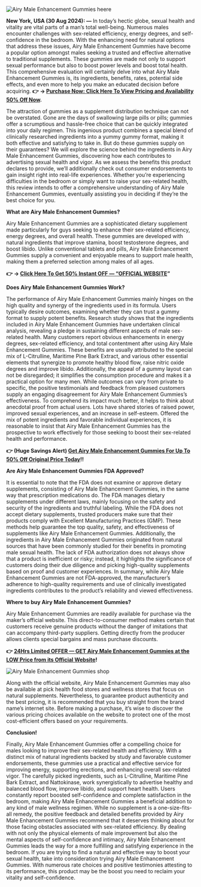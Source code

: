 ![Airy Male Enhancement Gummies heere](https://github.com/user-attachments/assets/51a12dc3-16ae-499b-88d0-a20807528b84)



**New York, USA (30 Aug 2024): —** In today’s hectic globe, sexual health and vitality are vital parts of a man’s total well-being. Numerous males encounter challenges with sex-related efficiency, energy degrees, and self-confidence in the bedroom. With the enhancing need for natural options that address these issues, Airy Male Enhancement Gummies have become a popular option amongst males seeking a trusted and effective alternative to traditional supplements. These gummies are made not only to support sexual performance but also to boost power levels and boost total health. This comprehensive evaluation will certainly delve into what Airy Male Enhancement Gummies is, its ingredients, benefits, rates, potential side effects, and even more to help you make an educated decision before acquiring. **👉 → [Purchase Now: Click Here To View Pricing and Availability 50% Off Now](https://supplementcarts.com/airy-male-enhancement-gummies-official).**


The attraction of gummies as a supplement distribution technique can not be overstated. Gone are the days of swallowing large pills or pills; gummies offer a scrumptious and hassle-free choice that can be quickly integrated into your daily regimen. This ingenious product combines a special blend of clinically researched ingredients into a yummy gummy format, making it both effective and satisfying to take in. But do these gummies supply on their guarantees?
We will explore the science behind the ingredients in Airy Male Enhancement Gummies, discovering how each contributes to advertising sexual health and vigor. As we assess the benefits this product declares to provide, we’ll additionally check out consumer endorsements to gain insight right into real-life experiences. Whether you’re experiencing difficulties in the bedroom or simply want to raise your sex-related health, this review intends to offer a comprehensive understanding of Airy Male Enhancement Gummies, eventually assisting you in deciding if they’re the best choice for you.


**What are Airy Male Enhancement Gummies?**

Airy Male Enhancement Gummies are a sophisticated dietary supplement made particularly for guys seeking to enhance their sex-related efficiency, energy degrees, and overall health. These gummies are developed with natural ingredients that improve stamina, boost testosterone degrees, and boost libido. Unlike conventional tablets and pills, Airy Male Enhancement Gummies supply a convenient and enjoyable means to support male health, making them a preferred selection among males of all ages.


**👉 → [Click Here To Get 50% Instant OFF — “OFFICIAL WEBSITE](https://supplementcarts.com/airy-male-enhancement-gummies-official)”**


**Does Airy Male Enhancement Gummies Work?**

The performance of Airy Male Enhancement Gummies mainly hinges on the high quality and synergy of the ingredients used in its formula. Users typically desire outcomes, examining whether they can trust a gummy format to supply potent benefits. Research study shows that the ingredients included in Airy Male Enhancement Gummies have undertaken clinical analysis, revealing a pledge in sustaining different aspects of male sex-related health.
Many customers report obvious enhancements in energy degrees, sex-related efficiency, and total contentment after using Airy Male Enhancement Gummies. These benefits are usually attributed to the special mix of L-Citrulline, Maritime Pine Bark Extract, and various other essential elements that synergize to promote healthy blood flow, raise nitric oxide degrees and improve libido.
Additionally, the appeal of a gummy layout can not be disregarded; it simplifies the consumption procedure and makes it a practical option for many men. While outcomes can vary from private to specific, the positive testimonials and feedback from pleased customers supply an engaging disagreement for Airy Male Enhancement Gummies’s effectiveness.
To comprehend its impact much better, it helps to think about anecdotal proof from actual users. Lots have shared stories of raised power, improved sexual experiences, and an increase in self-esteem. Offered the mix of potent ingredients and favorable individual experiences, it is reasonable to insist that Airy Male Enhancement Gummies has the prospective to work effectively for those seeking to boost their sex-related health and performance.


**👉 (Huge Savings Alert) [Get Airy Male Enhancement Gummies For Up To 50% Off Original Price Today](https://supplementcarts.com/airy-male-enhancement-gummies-official)!!**


**Are Airy Male Enhancement Gummies FDA Approved?**

It is essential to note that the FDA does not examine or approve dietary supplements, consisting of Airy Male Enhancement Gummies, in the same way that prescription medications do. The FDA manages dietary supplements under different laws, mainly focusing on the safety and security of the ingredients and truthful labeling.
While the FDA does not accept dietary supplements, trusted producers make sure that their products comply with Excellent Manufacturing Practices (GMP). These methods help guarantee the top quality, safety, and effectiveness of supplements like Airy Male Enhancement Gummies.
Additionally, the ingredients in Airy Male Enhancement Gummies originated from natural sources that have been commonly studied for their benefits in promoting male sexual health. The lack of FDA authorization does not always show that a product is inefficient or risky; instead, it highlights the significance of customers doing their due diligence and picking high-quality supplements based on proof and customer experiences.
In summary, while Airy Male Enhancement Gummies are not FDA-approved, the manufacturer’s adherence to high-quality requirements and use of clinically investigated ingredients contributes to the product’s reliability and viewed effectiveness.


**Where to buy Airy Male Enhancement Gummies?**

Airy Male Enhancement Gummies are readily available for purchase via the maker’s official website. This direct-to-consumer method makes certain that customers receive genuine products without the danger of imitations that can accompany third-party suppliers. Getting directly from the producer allows clients special bargains and mass purchase discounts.


**👉 [24Hrs Limited OFFER — GET Airy Male Enhancement Gummies at the LOW Price from its Official Website](https://supplementcarts.com/airy-male-enhancement-gummies-official)!**



![Airy Male Enhancement Gummies shop](https://github.com/user-attachments/assets/1cdbe7cc-02ab-4599-a006-3a0ccf8e8efb)


Along with the official website, Airy Male Enhancement Gummies may also be available at pick health food stores and wellness stores that focus on natural supplements. Nevertheless, to guarantee product authenticity and the best pricing, it is recommended that you buy straight from the brand name’s internet site.
Before making a purchase, it’s wise to discover the various pricing choices available on the website to protect one of the most cost-efficient offers based on your requirements.


**Conclusion!**

Finally, Airy Male Enhancement Gummies offer a compelling choice for males looking to improve their sex-related health and efficiency. With a distinct mix of natural ingredients backed by study and favorable customer endorsements, these gummies use a practical and effective service for improving energy, supporting erections, and enhancing overall sex-related vigor.
The carefully picked ingredients, such as L-Citrulline, Maritime Pine Bark Extract, and Nattokinase, work synergistically to advertise healthy and balanced blood flow, improve libido, and support heart health. Users constantly report boosted self-confidence and complete satisfaction in the bedroom, making Airy Male Enhancement Gummies a beneficial addition to any kind of male wellness regimen.
While no supplement is a one-size-fits-all remedy, the positive feedback and detailed benefits provided by Airy Male Enhancement Gummies recommend that it deserves thinking about for those facing obstacles associated with sex-related efficiency. By dealing with not only the physical elements of male improvement but also the mental aspects of self-confidence and intimacy, Airy Male Enhancement Gummies leads the way for a more fulfilling and satisfying experience in the bedroom.
If you are trying to find a natural and effective way to boost your sexual health, take into consideration trying Airy Male Enhancement Gummies. With numerous rate choices and positive testimonies attesting to its performance, this product may be the boost you need to reclaim your vitality and self-confidence.
